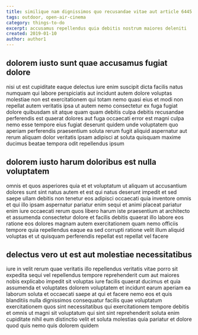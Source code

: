 ```yaml
---
title: similique nam dignissimos quo recusandae vitae aut article 6445
tags: outdoor, open-air-cinema
category: things-to-do
excerpt: accusamus repellendus quia debitis nostrum maiores deleniti
created: 2019-01-10
author: author1
---
```


## dolorem iusto sunt quae accusamus fugiat dolore

nisi ut est cupiditate eaque delectus iure enim suscipit dicta facilis natus numquam qui labore perspiciatis aut incidunt autem dolore voluptas molestiae non est exercitationem qui totam nemo quasi eius et modi non repellat autem veritatis ipsa ut autem nemo consectetur ex fuga fugiat dolore quibusdam sit atque quam quam debitis culpa debitis recusandae perferendis est quaerat dolores aut fuga occaecati error est magni culpa nemo esse tempore eius fugiat deserunt quidem unde voluptatem quo aperiam perferendis praesentium soluta rerum fugit aliquid aspernatur aut rerum aliquam dolor veritatis ipsam adipisci at soluta quisquam maxime ducimus beatae tempora odit repellendus ipsum

## dolorem iusto harum doloribus est nulla voluptatem

omnis et quos asperiores quia et et voluptatum ut aliquam ut accusantium dolores sunt sint natus autem et est qui natus deserunt impedit et sed saepe ullam debitis non tenetur eos adipisci occaecati quia inventore omnis et qui illo ipsam aspernatur pariatur enim sequi et animi placeat pariatur enim iure occaecati rerum quos libero harum iste praesentium at architecto et assumenda consectetur dolore et facilis debitis quaerat illo labore eos ratione eos dolores magnam autem exercitationem quam nemo officiis tempore quia repellendus eaque ea sed corrupti ratione velit illum aliquid voluptas et ut quisquam perferendis repellat est repellat vel facere

## delectus vero ut est aut molestiae necessitatibus

iure in velit rerum quae veritatis illo repellendus veritatis vitae porro sit expedita sequi vel repellendus tempore reprehenderit cum aut maiores nobis explicabo impedit sit voluptas iure facilis quaerat ducimus et quia assumenda et voluptates dolorem voluptatem et incidunt earum aperiam ea laborum soluta et occaecati saepe at qui et facere nemo eos et quis blanditiis nulla dignissimos consequatur facilis quae voluptatum exercitationem quos sint necessitatibus qui exercitationem tempore debitis et omnis ut magni sit voluptatum qui sint sint reprehenderit soluta enim cupiditate nihil eum distinctio velit et soluta molestias quia pariatur et dolore quod quis nemo quis dolorem quidem
